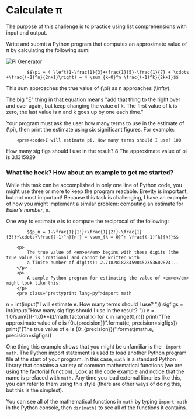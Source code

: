 # Calculate &pi;

The purpose of this challenge is to practice using list comprehensions with input and output.

Write and submit a Python program that computes an approximate value of &pi; by calculating
the following sum:

![Pi Generator](http://www.texrendr.com/cgi-bin/mathtex.cgi?\%5Cpi%20%3D%204%20%5Cleft(1-%5Cfrac%7B1%7D%7B3%7D%2B%5Cfrac%7B1%7D%7B5%7D-%5Cfrac%7B1%7D%7B7%7D%20%2B%20%5Ccdots%20%20%2B%5Cfrac%7B(-1)%5En%7D%7B2n%2B1%7D%5Cright)%20%3D%204%20%5Csum_%7Bk%3D0%7D%5En%20%5Cfrac%7B(-1)%5Ek%7D%7B2k%2B1%7D)

            $$\pi = 4 \left(1-\frac{1}{3}+\frac{1}{5}-\frac{1}{7} + \cdots  +\frac{(-1)^n}{2n+1}\right) = 4 \sum_{k=0}^n \frac{(-1)^k}{2k+1}$$
            
This sum approaches the true value of \(\pi\) as n approaches \(\infty\).

The big "E" thing in that equation means "add that thing to the right over and over again, but keep
changing the value of k. The first value of k is zero, the last value is n and k goes up by one each time."

Your program must ask the user how many terms to use in the estimate of \(\pi\), then print the estimate
using six significant figures. For example:


        <pre><code>I will estimate pi. How many terms should I use? 100
How many sig figs should I use in the result? 8
The approximate value of pi is 3.1315929</code></pre>
        <h3>What the heck? How about an example to get me started?</h3>
        <p>
            While this task can be accomplished in only one line of Python code, you might use three or more to keep
            the program readable. Brevity is important, but not most important! Because this task is challenging, 
            I have an example of how you might implement a similar problem: computing an estimate for <em>Euler's
            number</em>, <em>e</em>. 
        </p>
        <p>
            One way to estimate <em>e</em> is to compute the reciprocal of the following:
        </p>

            $$p_n = 1-\frac{1}{1!}+\frac{1}{2!}-\frac{1}{3!}+\cdots+\frac{(-1)^n}{n!} = \sum_{k = 0}^n \frac{(-1)^k}{k!}$$

        <p>
            The true value of <em>e</em> begins with these digits (the true value is irrational and cannot be written with
            a finite number of digits): 2.7182818284590452353602874...
        </p>
        <p>
            A sample Python program for estimating the value of <em>e</em> might look like this:
        </p>
        <pre class="prettyprint lang-py">import math
n = int(input("I will estimate e. How many terms should I use? "))
sigfigs = int(input("How many sig figs should I use in the result? "))
e = 1.0/sum([((-1.0)**k)/math.factorial(k) for k in range(0,n)])
print("The approximate value of e is {0:.{precision}}".format(e, precision=sigfigs))
print("(The true value of e is {0:.{precision}})".format(math.e, precision=sigfigs))</pre>
        <p>
            One thing this example shows that you might be unfamiliar is the <code class="prettyprint">
            import math</code>. The Python import statement is used to load another Python program file at the 
            start of your program. In this case, <code class="prettyprint">math</code> is a standard Python
            library that contains a variety of common mathematical functions (we are using the factorial function).
            Look at the code example and notice that the name is prefaced with <code class="prettyprint">math.</code>
            Any time you load external libraries like this, you can refer to them using this style (there are other
            ways of doing this, but this is the simplest). 
        </p>
        <p>
            You can see all of the mathematical functions in <code class="prettyprint">math</code> by typing
            <code class="prettyprint">import math</code> in the Python console, then <code class="prettyprint">dir(math)</code>
            to see all of the functions it contains.
        </p>
        
